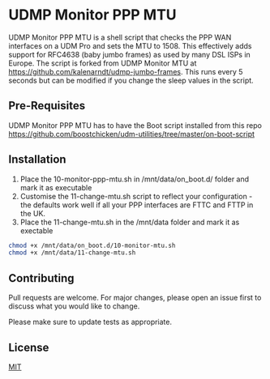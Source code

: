# UDMP Monitor PPP MTU

UDMP Monitor PPP MTU is a shell script that checks the PPP WAN interfaces on a UDM Pro and sets the MTU to 1508. This effectively adds support for RFC4638 (baby jumbo frames) as used by many DSL ISPs in Europe. The script is forked from UDMP Monitor MTU at https://github.com/kalenarndt/udmp-jumbo-frames. This runs every 5 seconds but can be modified if you change the sleep values in the script.

## Pre-Requisites
UDMP Monitor PPP MTU has to have the Boot script installed from this repo https://github.com/boostchicken/udm-utilities/tree/master/on-boot-script


## Installation

1. Place the 10-monitor-ppp-mtu.sh in /mnt/data/on_boot.d/ folder and mark it as executable
2. Customise the 11-change-mtu.sh script to reflect your configuration - the defaults work well if all your PPP interfaces are FTTC and FTTP in the UK.
3. Place the 11-change-mtu.sh in the /mnt/data folder and mark it as exectable

```bash
chmod +x /mnt/data/on_boot.d/10-monitor-mtu.sh
chmod +x /mnt/data/11-change-mtu.sh
```

## Contributing
Pull requests are welcome. For major changes, please open an issue first to discuss what you would like to change.

Please make sure to update tests as appropriate.

## License
[MIT](https://choosealicense.com/licenses/mit/)
